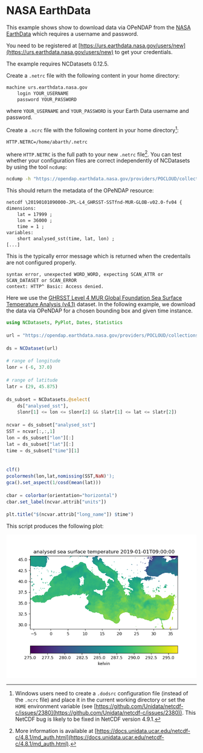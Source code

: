 # NASA EarthData


This example shows show to download data via OPeNDAP from the [NASA EarthData](https://www.earthdata.nasa.gov/)
which requires a username and password.

You need to be registered at [https://urs.earthdata.nasa.gov/users/new](https://urs.earthdata.nasa.gov/users/new) 
to get your credentials.

The example requires NCDatasets 0.12.5. 


Create a `.netrc` file with the following content in your home directory:

```
machine urs.earthdata.nasa.gov
    login YOUR_USERNAME
    password YOUR_PASSWORD
```

where `YOUR_USERNAME` and `YOUR_PASSWORD` is your Earth Data username and password.

Create a `.ncrc` file with  the following content in your home directory[^1]:

```
HTTP.NETRC=/home/abarth/.netrc
```

where `HTTP.NETRC` is the full path to your new `.netrc` file[^2].
You can test whether your configuration files are correct independently of NCDatasets 
by using the tool `ncdump`:

```bash
ncdump -h "https://opendap.earthdata.nasa.gov/providers/POCLOUD/collections/GHRSST%20Level%204%20MUR%20Global%20Foundation%20Sea%20Surface%20Temperature%20Analysis%20(v4.1)/granules/20190101090000-JPL-L4_GHRSST-SSTfnd-MUR-GLOB-v02.0-fv04.1"
```

This should return the metadata of the OPeNDAP resource:

```
netcdf \20190101090000-JPL-L4_GHRSST-SSTfnd-MUR-GLOB-v02.0-fv04 {
dimensions:
	lat = 17999 ;
	lon = 36000 ;
	time = 1 ;
variables:
	short analysed_sst(time, lat, lon) ;
[...]
```

This is the typically error message which is returned when the credentails are not configured properly.

```
syntax error, unexpected WORD_WORD, expecting SCAN_ATTR or SCAN_DATASET or SCAN_ERROR
context: HTTP^ Basic: Access denied.
```

Here we use the [GHRSST Level 4 MUR Global Foundation Sea Surface Temperature Analysis (v4.1)](https://podaac.jpl.nasa.gov/dataset/MUR-JPL-L4-GLOB-v4.1) dataset.
In the following example, we download the data via OPeNDAP for a chosen bounding box and given time instance.

```julia
using NCDatasets, PyPlot, Dates, Statistics

url = "https://opendap.earthdata.nasa.gov/providers/POCLOUD/collections/GHRSST%20Level%204%20MUR%20Global%20Foundation%20Sea%20Surface%20Temperature%20Analysis%20(v4.1)/granules/20190101090000-JPL-L4_GHRSST-SSTfnd-MUR-GLOB-v02.0-fv04.1"

ds = NCDataset(url)

# range of longitude
lonr = (-6, 37.0)

# range of latitude
latr = (29, 45.875)

ds_subset = NCDatasets.@select(
    ds["analysed_sst"],
    $lonr[1] <= lon <= $lonr[2] && $latr[1] <= lat <= $latr[2])

ncvar = ds_subset["analysed_sst"]
SST = ncvar[:,:,1]
lon = ds_subset["lon"][:]
lat = ds_subset["lat"][:]
time = ds_subset["time"][1]


clf()
pcolormesh(lon,lat,nomissing(SST,NaN)');
gca().set_aspect(1/cosd(mean(lat)))

cbar = colorbar(orientation="horizontal")
cbar.set_label(ncvar.attrib["units"])

plt.title("$(ncvar.attrib["long_name"]) $time")
```

This script produces the following plot:

![example_SST.png](assets/example_SST.png)




[^1]: Windows users need to create a `.dodsrc` configuration file (instead of the `.ncrc` file) and place it in the current working directory or set the `HOME` environment variable (see [https://github.com/Unidata/netcdf-c/issues/2380](https://github.com/Unidata/netcdf-c/issues/2380)). This NetCDF bug is likely to be fixed in NetCDF version 4.9.1.

[^2]: More information is available at [https://docs.unidata.ucar.edu/netcdf-c/4.8.1/md_auth.html](https://docs.unidata.ucar.edu/netcdf-c/4.8.1/md_auth.html).


